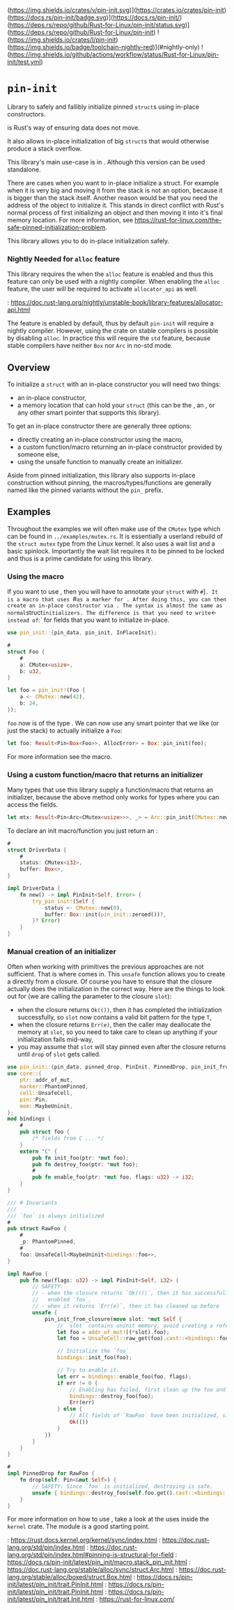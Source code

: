 (https://img.shields.io/crates/v/pin-init.svg)](https://crates.io/crates/pin-init)
(https://docs.rs/pin-init/badge.svg)](https://docs.rs/pin-init/)
(https://deps.rs/repo/github/Rust-for-Linux/pin-init/status.svg)](https://deps.rs/repo/github/Rust-for-Linux/pin-init)
!(https://img.shields.io/crates/l/pin-init)
(https://img.shields.io/badge/toolchain-nightly-red)](#nightly-only)
!(https://img.shields.io/github/actions/workflow/status/Rust-for-Linux/pin-init/test.yml)
# `pin-init`

<!-- cargo-rdme start -->

Library to safely and fallibly initialize pinned `struct`s using in-place constructors.

 is Rust's way of ensuring data does not move.

It also allows in-place initialization of big `struct`s that would otherwise produce a stack
overflow.

This library's main use-case is in . Although this version can be used
standalone.

There are cases when you want to in-place initialize a struct. For example when it is very big
and moving it from the stack is not an option, because it is bigger than the stack itself.
Another reason would be that you need the address of the object to initialize it. This stands
in direct conflict with Rust's normal process of first initializing an object and then moving
it into it's final memory location. For more information, see
<https://rust-for-linux.com/the-safe-pinned-initialization-problem>.

This library allows you to do in-place initialization safely.

### Nightly Needed for `alloc` feature

This library requires the  when the `alloc` feature is
enabled and thus this feature can only be used with a nightly compiler. When enabling the
`alloc` feature, the user will be required to activate `allocator_api` as well.

: https://doc.rust-lang.org/nightly/unstable-book/library-features/allocator-api.html

The feature is enabled by default, thus by default `pin-init` will require a nightly compiler.
However, using the crate on stable compilers is possible by disabling `alloc`. In practice this
will require the `std` feature, because stable compilers have neither `Box` nor `Arc` in no-std
mode.

## Overview

To initialize a `struct` with an in-place constructor you will need two things:
- an in-place constructor,
- a memory location that can hold your `struct` (this can be the , an ,
   or any other smart pointer that supports this library).

To get an in-place constructor there are generally three options:
- directly creating an in-place constructor using the  macro,
- a custom function/macro returning an in-place constructor provided by someone else,
- using the unsafe function  to manually create an initializer.

Aside from pinned initialization, this library also supports in-place construction without
pinning, the macros/types/functions are generally named like the pinned variants without the
`pin_` prefix.

## Examples

Throughout the examples we will often make use of the `CMutex` type which can be found in
`../examples/mutex.rs`. It is essentially a userland rebuild of the `struct mutex` type from
the Linux kernel. It also uses a wait list and a basic spinlock. Importantly the wait list
requires it to be pinned to be locked and thus is a prime candidate for using this library.

### Using the  macro

If you want to use , then you will have to annotate your `struct` with
`#`]`. It is a macro that uses `#` as a marker for
. After doing this, you can then create an in-place constructor via
. The syntax is almost the same as normal `struct` initializers. The difference is
that you need to write `<-` instead of `:` for fields that you want to initialize in-place.

```rust
use pin_init::{pin_data, pin_init, InPlaceInit};

#
struct Foo {
    #
    a: CMutex<usize>,
    b: u32,
}

let foo = pin_init!(Foo {
    a <- CMutex::new(42),
    b: 24,
});
```

`foo` now is of the type . We can now use any smart pointer that we like
(or just the stack) to actually initialize a `Foo`:

```rust
let foo: Result<Pin<Box<Foo>>, AllocError> = Box::pin_init(foo);
```

For more information see the  macro.

### Using a custom function/macro that returns an initializer

Many types that use this library supply a function/macro that returns an initializer, because
the above method only works for types where you can access the fields.

```rust
let mtx: Result<Pin<Arc<CMutex<usize>>>, _> = Arc::pin_init(CMutex::new(42));
```

To declare an init macro/function you just return an :

```rust
#
struct DriverData {
    #
    status: CMutex<i32>,
    buffer: Box<>,
}

impl DriverData {
    fn new() -> impl PinInit<Self, Error> {
        try_pin_init!(Self {
            status <- CMutex::new(0),
            buffer: Box::init(pin_init::zeroed())?,
        }? Error)
    }
}
```

### Manual creation of an initializer

Often when working with primitives the previous approaches are not sufficient. That is where
 comes in. This `unsafe` function allows you to create a
 directly from a closure. Of course you have to ensure that the closure
actually does the initialization in the correct way. Here are the things to look out for
(we are calling the parameter to the closure `slot`):
- when the closure returns `Ok(())`, then it has completed the initialization successfully, so
  `slot` now contains a valid bit pattern for the type `T`,
- when the closure returns `Err(e)`, then the caller may deallocate the memory at `slot`, so
  you need to take care to clean up anything if your initialization fails mid-way,
- you may assume that `slot` will stay pinned even after the closure returns until `drop` of
  `slot` gets called.

```rust
use pin_init::{pin_data, pinned_drop, PinInit, PinnedDrop, pin_init_from_closure};
use core::{
    ptr::addr_of_mut,
    marker::PhantomPinned,
    cell::UnsafeCell,
    pin::Pin,
    mem::MaybeUninit,
};
mod bindings {
    #
    pub struct foo {
        /* fields from C ... */
    }
    extern "C" {
        pub fn init_foo(ptr: *mut foo);
        pub fn destroy_foo(ptr: *mut foo);
        #
        pub fn enable_foo(ptr: *mut foo, flags: u32) -> i32;
    }
}

/// # Invariants
///
/// `foo` is always initialized
#
pub struct RawFoo {
    #
    _p: PhantomPinned,
    #
    foo: UnsafeCell<MaybeUninit<bindings::foo>>,
}

impl RawFoo {
    pub fn new(flags: u32) -> impl PinInit<Self, i32> {
        // SAFETY:
        // - when the closure returns `Ok(())`, then it has successfully initialized and
        //   enabled `foo`,
        // - when it returns `Err(e)`, then it has cleaned up before
        unsafe {
            pin_init_from_closure(move slot: *mut Self {
                // `slot` contains uninit memory, avoid creating a reference.
                let foo = addr_of_mut!((*slot).foo);
                let foo = UnsafeCell::raw_get(foo).cast::<bindings::foo>();

                // Initialize the `foo`
                bindings::init_foo(foo);

                // Try to enable it.
                let err = bindings::enable_foo(foo, flags);
                if err != 0 {
                    // Enabling has failed, first clean up the foo and then return the error.
                    bindings::destroy_foo(foo);
                    Err(err)
                } else {
                    // All fields of `RawFoo` have been initialized, since `_p` is a ZST.
                    Ok(())
                }
            })
        }
    }
}

#
impl PinnedDrop for RawFoo {
    fn drop(self: Pin<&mut Self>) {
        // SAFETY: Since `foo` is initialized, destroying is safe.
        unsafe { bindings::destroy_foo(self.foo.get().cast::<bindings::foo>()) };
    }
}
```

For more information on how to use , take a look at the uses inside
the `kernel` crate. The  module is a good starting point.

: https://rust.docs.kernel.org/kernel/sync/index.html
: https://doc.rust-lang.org/std/pin/index.html
: https://doc.rust-lang.org/std/pin/index.html#pinning-is-structural-for-field
: https://docs.rs/pin-init/latest/pin_init/macro.stack_pin_init.html
: https://doc.rust-lang.org/stable/alloc/sync/struct.Arc.html
: https://doc.rust-lang.org/stable/alloc/boxed/struct.Box.html
: https://docs.rs/pin-init/latest/pin_init/trait.PinInit.html
: https://docs.rs/pin-init/latest/pin_init/trait.PinInit.html
: https://docs.rs/pin-init/latest/pin_init/trait.Init.html
: https://rust-for-linux.com/

<!-- cargo-rdme end -->
